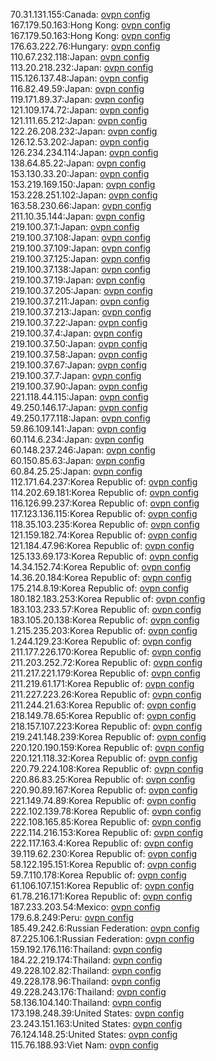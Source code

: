 70.31.131.155:Canada: [ovpn config](vpn/70_31_131_155.ovpn)  
167.179.50.163:Hong Kong: [ovpn config](vpn/167_179_50_163.ovpn)  
167.179.50.163:Hong Kong: [ovpn config](vpn/167_179_50_163.ovpn)  
176.63.222.76:Hungary: [ovpn config](vpn/176_63_222_76.ovpn)  
110.67.232.118:Japan: [ovpn config](vpn/110_67_232_118.ovpn)  
113.20.218.232:Japan: [ovpn config](vpn/113_20_218_232.ovpn)  
115.126.137.48:Japan: [ovpn config](vpn/115_126_137_48.ovpn)  
116.82.49.59:Japan: [ovpn config](vpn/116_82_49_59.ovpn)  
119.171.89.37:Japan: [ovpn config](vpn/119_171_89_37.ovpn)  
121.109.174.72:Japan: [ovpn config](vpn/121_109_174_72.ovpn)  
121.111.65.212:Japan: [ovpn config](vpn/121_111_65_212.ovpn)  
122.26.208.232:Japan: [ovpn config](vpn/122_26_208_232.ovpn)  
126.12.53.202:Japan: [ovpn config](vpn/126_12_53_202.ovpn)  
126.234.234.114:Japan: [ovpn config](vpn/126_234_234_114.ovpn)  
138.64.85.22:Japan: [ovpn config](vpn/138_64_85_22.ovpn)  
153.130.33.20:Japan: [ovpn config](vpn/153_130_33_20.ovpn)  
153.219.169.150:Japan: [ovpn config](vpn/153_219_169_150.ovpn)  
153.228.251.102:Japan: [ovpn config](vpn/153_228_251_102.ovpn)  
163.58.230.66:Japan: [ovpn config](vpn/163_58_230_66.ovpn)  
211.10.35.144:Japan: [ovpn config](vpn/211_10_35_144.ovpn)  
219.100.37.1:Japan: [ovpn config](vpn/219_100_37_1.ovpn)  
219.100.37.108:Japan: [ovpn config](vpn/219_100_37_108.ovpn)  
219.100.37.109:Japan: [ovpn config](vpn/219_100_37_109.ovpn)  
219.100.37.125:Japan: [ovpn config](vpn/219_100_37_125.ovpn)  
219.100.37.138:Japan: [ovpn config](vpn/219_100_37_138.ovpn)  
219.100.37.19:Japan: [ovpn config](vpn/219_100_37_19.ovpn)  
219.100.37.205:Japan: [ovpn config](vpn/219_100_37_205.ovpn)  
219.100.37.211:Japan: [ovpn config](vpn/219_100_37_211.ovpn)  
219.100.37.213:Japan: [ovpn config](vpn/219_100_37_213.ovpn)  
219.100.37.22:Japan: [ovpn config](vpn/219_100_37_22.ovpn)  
219.100.37.4:Japan: [ovpn config](vpn/219_100_37_4.ovpn)  
219.100.37.50:Japan: [ovpn config](vpn/219_100_37_50.ovpn)  
219.100.37.58:Japan: [ovpn config](vpn/219_100_37_58.ovpn)  
219.100.37.67:Japan: [ovpn config](vpn/219_100_37_67.ovpn)  
219.100.37.7:Japan: [ovpn config](vpn/219_100_37_7.ovpn)  
219.100.37.90:Japan: [ovpn config](vpn/219_100_37_90.ovpn)  
221.118.44.115:Japan: [ovpn config](vpn/221_118_44_115.ovpn)  
49.250.146.17:Japan: [ovpn config](vpn/49_250_146_17.ovpn)  
49.250.177.118:Japan: [ovpn config](vpn/49_250_177_118.ovpn)  
59.86.109.141:Japan: [ovpn config](vpn/59_86_109_141.ovpn)  
60.114.6.234:Japan: [ovpn config](vpn/60_114_6_234.ovpn)  
60.148.237.246:Japan: [ovpn config](vpn/60_148_237_246.ovpn)  
60.150.85.63:Japan: [ovpn config](vpn/60_150_85_63.ovpn)  
60.84.25.25:Japan: [ovpn config](vpn/60_84_25_25.ovpn)  
112.171.64.237:Korea Republic of: [ovpn config](vpn/112_171_64_237.ovpn)  
114.202.69.181:Korea Republic of: [ovpn config](vpn/114_202_69_181.ovpn)  
116.126.99.237:Korea Republic of: [ovpn config](vpn/116_126_99_237.ovpn)  
117.123.136.115:Korea Republic of: [ovpn config](vpn/117_123_136_115.ovpn)  
118.35.103.235:Korea Republic of: [ovpn config](vpn/118_35_103_235.ovpn)  
121.159.182.74:Korea Republic of: [ovpn config](vpn/121_159_182_74.ovpn)  
121.184.47.96:Korea Republic of: [ovpn config](vpn/121_184_47_96.ovpn)  
125.133.69.173:Korea Republic of: [ovpn config](vpn/125_133_69_173.ovpn)  
14.34.152.74:Korea Republic of: [ovpn config](vpn/14_34_152_74.ovpn)  
14.36.20.184:Korea Republic of: [ovpn config](vpn/14_36_20_184.ovpn)  
175.214.8.19:Korea Republic of: [ovpn config](vpn/175_214_8_19.ovpn)  
180.182.183.253:Korea Republic of: [ovpn config](vpn/180_182_183_253.ovpn)  
183.103.233.57:Korea Republic of: [ovpn config](vpn/183_103_233_57.ovpn)  
183.105.20.138:Korea Republic of: [ovpn config](vpn/183_105_20_138.ovpn)  
1.215.235.203:Korea Republic of: [ovpn config](vpn/1_215_235_203.ovpn)  
1.244.129.23:Korea Republic of: [ovpn config](vpn/1_244_129_23.ovpn)  
211.177.226.170:Korea Republic of: [ovpn config](vpn/211_177_226_170.ovpn)  
211.203.252.72:Korea Republic of: [ovpn config](vpn/211_203_252_72.ovpn)  
211.217.221.179:Korea Republic of: [ovpn config](vpn/211_217_221_179.ovpn)  
211.219.61.171:Korea Republic of: [ovpn config](vpn/211_219_61_171.ovpn)  
211.227.223.26:Korea Republic of: [ovpn config](vpn/211_227_223_26.ovpn)  
211.244.21.63:Korea Republic of: [ovpn config](vpn/211_244_21_63.ovpn)  
218.149.78.65:Korea Republic of: [ovpn config](vpn/218_149_78_65.ovpn)  
218.157.107.223:Korea Republic of: [ovpn config](vpn/218_157_107_223.ovpn)  
219.241.148.239:Korea Republic of: [ovpn config](vpn/219_241_148_239.ovpn)  
220.120.190.159:Korea Republic of: [ovpn config](vpn/220_120_190_159.ovpn)  
220.121.118.32:Korea Republic of: [ovpn config](vpn/220_121_118_32.ovpn)  
220.79.224.108:Korea Republic of: [ovpn config](vpn/220_79_224_108.ovpn)  
220.86.83.25:Korea Republic of: [ovpn config](vpn/220_86_83_25.ovpn)  
220.90.89.167:Korea Republic of: [ovpn config](vpn/220_90_89_167.ovpn)  
221.149.74.89:Korea Republic of: [ovpn config](vpn/221_149_74_89.ovpn)  
222.102.139.78:Korea Republic of: [ovpn config](vpn/222_102_139_78.ovpn)  
222.108.165.85:Korea Republic of: [ovpn config](vpn/222_108_165_85.ovpn)  
222.114.216.153:Korea Republic of: [ovpn config](vpn/222_114_216_153.ovpn)  
222.117.163.4:Korea Republic of: [ovpn config](vpn/222_117_163_4.ovpn)  
39.119.62.230:Korea Republic of: [ovpn config](vpn/39_119_62_230.ovpn)  
58.122.195.151:Korea Republic of: [ovpn config](vpn/58_122_195_151.ovpn)  
59.7.110.178:Korea Republic of: [ovpn config](vpn/59_7_110_178.ovpn)  
61.106.107.151:Korea Republic of: [ovpn config](vpn/61_106_107_151.ovpn)  
61.78.216.171:Korea Republic of: [ovpn config](vpn/61_78_216_171.ovpn)  
187.233.203.54:Mexico: [ovpn config](vpn/187_233_203_54.ovpn)  
179.6.8.249:Peru: [ovpn config](vpn/179_6_8_249.ovpn)  
185.49.242.6:Russian Federation: [ovpn config](vpn/185_49_242_6.ovpn)  
87.225.106.1:Russian Federation: [ovpn config](vpn/87_225_106_1.ovpn)  
159.192.176.116:Thailand: [ovpn config](vpn/159_192_176_116.ovpn)  
184.22.219.174:Thailand: [ovpn config](vpn/184_22_219_174.ovpn)  
49.228.102.82:Thailand: [ovpn config](vpn/49_228_102_82.ovpn)  
49.228.178.96:Thailand: [ovpn config](vpn/49_228_178_96.ovpn)  
49.228.243.176:Thailand: [ovpn config](vpn/49_228_243_176.ovpn)  
58.136.104.140:Thailand: [ovpn config](vpn/58_136_104_140.ovpn)  
173.198.248.39:United States: [ovpn config](vpn/173_198_248_39.ovpn)  
23.243.151.163:United States: [ovpn config](vpn/23_243_151_163.ovpn)  
76.124.148.25:United States: [ovpn config](vpn/76_124_148_25.ovpn)  
115.76.188.93:Viet Nam: [ovpn config](vpn/115_76_188_93.ovpn)  
